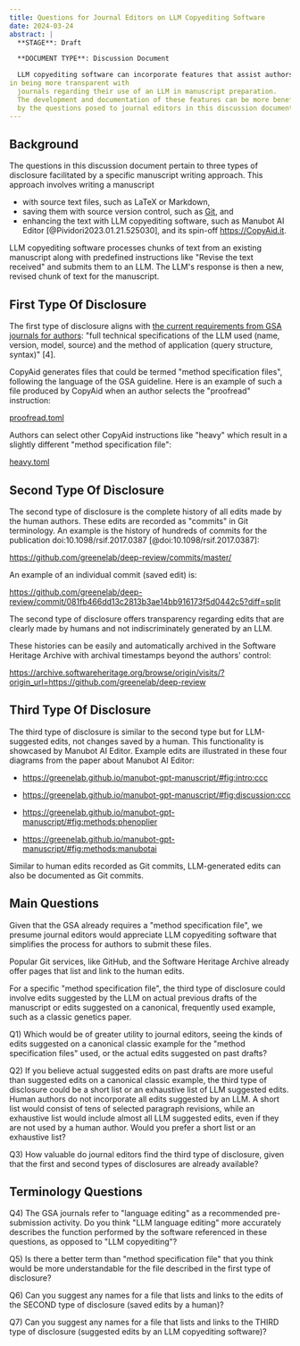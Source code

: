 ```yaml
---
title: Questions for Journal Editors on LLM Copyediting Software
date: 2024-03-24
abstract: |
  **STAGE**: Draft

  **DOCUMENT TYPE**: Discussion Document

  LLM copyediting software can incorporate features that assist authors
in being more transparent with
  journals regarding their use of an LLM in manuscript preparation.
  The development and documentation of these features can be more beneficial if guided
  by the questions posed to journal editors in this discussion document.
---
```


Background
----------

The questions in this discussion document pertain to three types of disclosure facilitated by a specific
manuscript writing approach. This approach involves writing a manuscript

* with source text files, such as LaTeX or Markdown,
* saving them with source version control, such as [Git](https://en.wikipedia.org/wiki/Git), and
* enhancing the text with LLM copyediting software,
  such as Manubot AI Editor [@Pividori2023.01.21.525030],
  and its spin-off <https://CopyAid.it>.

LLM copyediting software processes chunks of text from an existing manuscript
along with predefined instructions like "Revise the text received" and submits them
to an LLM. The LLM's response is then a new, revised chunk of text
for the manuscript.


First Type Of Disclosure
------------------------

The first type of disclosure aligns with
[the current requirements from GSA journals for authors](https://academic.oup.com/genetics/pages/general-instructions):
"full technical specifications of the LLM used (name, version, model, source) and the method
of application (query structure, syntax)" [4].

CopyAid generates files that could be termed "method specification files", following the
language of the GSA guideline.
Here is an example of such a file produced by CopyAid when an author selects the "proofread"
instruction:

[proofread.toml](https://gitlab.com/castedo/copyaid/-/raw/68647e9c9439159259e6a282ccd0de5c15aea944/copyaid/config/proofread.toml)

Authors can select other CopyAid instructions like "heavy" which result in a slightly
different "method specification file":

[heavy.toml](https://gitlab.com/castedo/copyaid/-/raw/68647e9c9439159259e6a282ccd0de5c15aea944/copyaid/config/heavy.toml)


Second Type Of Disclosure
-------------------------

The second type of disclosure is the complete history of all edits made by the human authors. These edits
are recorded as "commits" in Git terminology. An example is the history of hundreds of
commits for the publication doi:10.1098/rsif.2017.0387 [@doi:10.1098/rsif.2017.0387]:

<https://github.com/greenelab/deep-review/commits/master/>

An example of an individual commit (saved edit) is:

<https://github.com/greenelab/deep-review/commit/081fb466dd13c2813b3ae14bb916173f5d0442c5?diff=split>

The second type of disclosure offers transparency regarding edits that are clearly
made by humans and not indiscriminately generated by an LLM.

These histories can be easily and automatically archived in the Software Heritage
Archive with archival timestamps beyond the authors' control:

<https://archive.softwareheritage.org/browse/origin/visits/?origin_url=https://github.com/greenelab/deep-review>


Third Type Of Disclosure
------------------------

The third type of disclosure is similar to the second type but for LLM-suggested edits,
not changes saved by a human. 
This functionality is showcased by Manubot AI Editor. Example edits are illustrated in these four
diagrams from the paper about Manubot AI Editor:

* <https://greenelab.github.io/manubot-gpt-manuscript/#fig:intro:ccc>

* <https://greenelab.github.io/manubot-gpt-manuscript/#fig:discussion:ccc>

* <https://greenelab.github.io/manubot-gpt-manuscript/#fig:methods:phenoplier>

* <https://greenelab.github.io/manubot-gpt-manuscript/#fig:methods:manubotai>

Similar to human edits recorded as Git commits, LLM-generated edits can also be documented
as Git commits.


Main Questions
--------------

Given that the GSA already requires a "method specification file", we
presume journal editors would appreciate LLM copyediting software that simplifies the process for authors
to submit these files.

Popular Git services, like GitHub, and the Software Heritage Archive already offer
pages that list and link to the human edits.

For a specific "method specification file", the third type of disclosure could involve edits suggested by the LLM on actual
previous drafts of the manuscript or edits suggested on a canonical, frequently
used example, such as a classic genetics paper.

Q1) Which would be of greater utility to journal editors, seeing the kinds of edits
suggested on a canonical classic example for the "method specification files" used,
or the actual edits suggested on past drafts?

Q2) If you believe actual suggested edits on past drafts are more useful than suggested
edits on a canonical classic example,
the third type of disclosure could be a short list or an exhaustive list of LLM
suggested edits. Human authors do not incorporate all edits suggested by an
LLM. A short list would consist of tens of selected paragraph revisions,
while an exhaustive list would include almost all LLM suggested edits,
even if they are not used by a human author.
Would you prefer a short list or an exhaustive list?

Q3) How valuable do journal editors find the third type of
disclosure, given that the first and second types of disclosures are already available?


Terminology Questions
---------------------

Q4) The GSA journals refer to "language editing" as a recommended pre-submission
activity. Do you think "LLM language editing" more accurately describes the function performed by the software referenced in these questions, as opposed to "LLM
copyediting"?

Q5) Is there a better term than "method specification file" that you think
would be more understandable for the file described in the first type of disclosure?

Q6) Can you suggest any names for a file that 
lists and links to the edits of the SECOND type of disclosure (saved edits by a human)?

Q7) Can you suggest any names for a file that lists and links to the THIRD type
of disclosure (suggested edits by an LLM copyediting software)?
